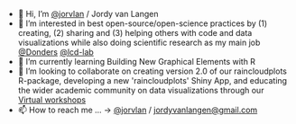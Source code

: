 - 👋 Hi, I’m [@jorvlan](https://www.github.com/jorvlan) / Jordy van Langen
- 👀 I’m interested in best open-source/open-science practices by (1) creating, (2) sharing and (3) helping others with code and data visualizations while also doing scientific research as my main job [@Donders](https://www.ru.nl/donders/) [@lcd-lab](https://www.rogierkievit.com/)
- 🌱 I’m currently learning Building New Graphical Elements with R
- 💞️ I’m looking to collaborate on creating version 2.0 of our raincloudplots R-package, developing a new 'raincloudplots' Shiny App, and educating the wider academic community on data visualizations through our [Virtual workshops](https://www.github.com/jorvlan/raincloudplots-workshops) 
- 📫 How to reach me ... -> [@jorvlan](https://twitter.com/jordyvanlangen) / jordyvanlangen@gmail.com 

<!---
jorvlan/jorvlan is a ✨ special ✨ repository because its `README.md` (this file) appears on your GitHub profile.
You can click the Preview link to take a look at your changes.
--->
